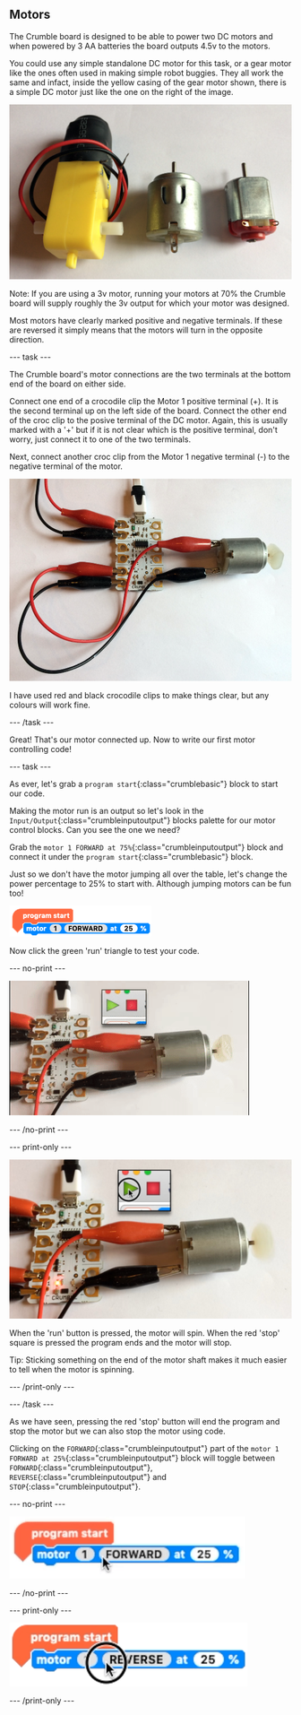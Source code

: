 ## Motors

The Crumble board is designed to be able to power two DC motors and when powered by 3 AA batteries the board outputs 4.5v to the motors.

You could use any simple standalone DC motor for this task, or a gear motor like the ones often used in making simple robot buggies. They all work the same and infact, inside the yellow casing of the gear motor shown, there is a simple DC motor just like the one on the right of the image.

![Three different DC motors](images/DC_motors.png)

Note: If you are using a 3v motor, running your motors at 70% the Crumble board will supply roughly the 3v output for which your motor was designed.

Most motors have clearly marked positive and negative terminals. If these are reversed it simply means that the motors will turn in the opposite direction.

--- task ---

The Crumble board's motor connections are the two terminals at the bottom end of the board on either side.

Connect one end of a crocodile clip the Motor 1 positive terminal (+). It is the second terminal up on the left side of the board. Connect the other end of the croc clip to the posive terminal of the DC motor. Again, this is usually marked with a '+' but if it is not clear which is the positive terminal, don't worry, just connect it to one of the two terminals.

Next, connect another croc clip from the Motor 1 negative terminal (-) to the negative terminal of the motor.

![Crumble to DC motor connections](images/motor_connections.png)

I have used red and black crocodile clips to make things clear, but any colours will work fine.

--- /task ---

Great! That's our motor connected up. Now to write our first motor controlling code!

--- task ---

As ever, let's grab a `program start`{:class="crumblebasic"} block to start our code.

Making the motor run is an output so let's look in the `Input/Output`{:class="crumbleinputoutput"} blocks palette for our motor control blocks. Can you see the one we need?

Grab the `motor 1 FORWARD at 75%`{:class="crumbleinputoutput"} block and connect it under the `program start`{:class="crumblebasic"} block.

Just so we don't have the motor jumping all over the table, let's change the power percentage to 25% to start with. Although jumping motors can be fun too!

![First Crumble DC motor code](images/Crumble_motor_forward_code.png)

Now click the green 'run' triangle to test your code.

--- no-print ---

![Running motor forward program](images/Crumble_motor_forward.gif)

--- /no-print ---

--- print-only ---

![Running motor forward program](images/Crumble_motor_forward.png)

When the 'run' button is pressed, the motor will spin. When the red 'stop' square is pressed the program ends and the motor will stop.

Tip: Sticking something on the end of the motor shaft makes it much easier to tell when the motor is spinning.

--- /print-only ---

--- /task ---

As we have seen, pressing the red 'stop' button will end the program and stop the motor but we can also stop the motor using code.

Clicking on the `FORWARD`{:class="crumbleinputoutput"} part of the `motor 1 FORWARD at 25%`{:class="crumbleinputoutput"} block will toggle between `FORWARD`{:class="crumbleinputoutput"}, `REVERSE`{:class="crumbleinputoutput"} and `STOP`{:class="crumbleinputoutput"}.
 
 --- no-print ---

![Toggle motor control](images/crumble_motor_direction_toggle.gif)

--- /no-print ---

--- print-only ---

![Toggle motor control](images/crumble_motor_direction_toggle.png)

--- /print-only ---